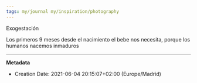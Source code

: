 ```yaml
---
tags: my/journal my/inspiration/photography
---
```

Exogestación

Los primeros 9 meses desde el nacimiento el bebe nos necesita, porque los humanos nacemos inmaduros

---
**Metadata**
- Creation Date: 2021-06-04 20:15:07+02:00 (Europe/Madrid)
